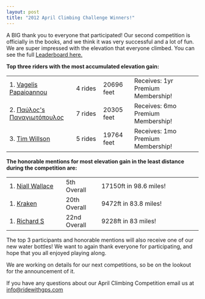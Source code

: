 ```yaml
---
layout: post
title: "2012 April Climbing Challenge Winners!"
---
```

A BIG thank you to everyone that participated! Our second competition is officially in the books, and we think it was very successful and a lot of fun. We are super impressed with the elevation that everyone climbed. You can see the full <a href="http://ridewithgps.com/competitions/apr-2012-most-climbing?utm_source=Blog&utm_medium=Social&utm_campaign=DailyPost">Leaderboard here.</a>

__Top three riders with the most accumulated elevation gain:__

<table width="719">
    <tr>
        <td width="200">1. <a href="http://ridewithgps.com/users/18944?utm_source=Blog&utm_medium=Social&utm_campaign=DailyPost">Vagelis Papaioannou</a></td>
        <td width="100">4 rides</td>
        <td width="100">20696 feet</td>
        <td width="319">Receives: 1yr Premium Membership!</td>
    </tr>
    <tr>
        <td width="200">2. <a href="http://ridewithgps.com/users/35642?utm_source=Blog&utm_medium=Social&utm_campaign=DailyPost">Παύλος's Παναγιωτόπουλος</a></td>
        <td width="100">7 rides</td>
        <td width="100">20305 feet</td>
        <td width="319">Receives: 6mo Premium Membership!</td>
    </tr>
    <tr>
        <td width="200">3. <a href="http://ridewithgps.com/users/20723?utm_source=Blog&utm_medium=Social&utm_campaign=DailyPost">Tim Willson</a></td>
        <td width="100">5 rides</td>
        <td width="100">19764 feet</td>
        <td width="319">Receives: 1mo Premium Membership!</td>
    </tr>
</table>

__The honorable mentions for most elevation gain in the least distance during the competition are:__

<table width="719">
    <tr>
        <td width="200">1. <a href="http://ridewithgps.com/users/22990?utm_source=Blog&utm_medium=Social&utm_campaign=DailyPost">Niall Wallace</a> </td>
        <td width="100">5th Overall</td>        
        <td width="319">17150ft in 98.6 miles!</td>
    </tr>
    <tr>
        <td width="200">1. <a href="http://ridewithgps.com/users/64396?utm_source=Blog&utm_medium=Social&utm_campaign=DailyPost">Kraken</a> </td>
        <td width="100">20th Overall</td>        
        <td width="419">9472ft in 83.8 miles!</td>
    </tr>
    <tr>
        <td width="200">1. <a href="http://ridewithgps.com/users/81649?utm_source=Blog&utm_medium=Social&utm_campaign=DailyPost">Richard S</a> </td>
        <td width="100">22nd Overall</td>
        <td width="419">9228ft in 83 miles!</td>
    </tr>
</table> 

The top 3 participants and honorable mentions will also receive one of our new water bottles! We want to again thank everyone for participating, and hope that you all enjoyed playing along. 

We are working on details for our next competitions, so be on the lookout for the announcement of it. 

If you have any questions about our April Climbing Competition email us at <a href="mailto:info@ridewithgps.com">info@ridewithgps.com</a>

